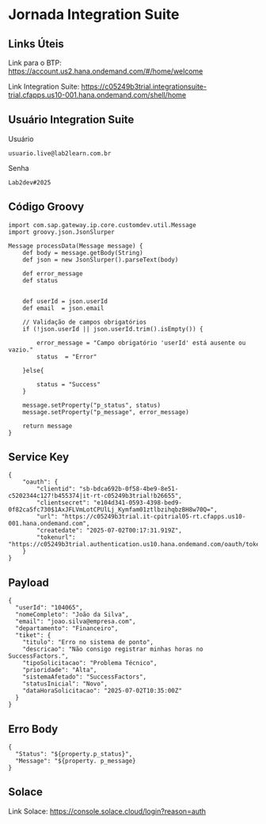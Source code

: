 # Jornada Integration Suite

## Links Úteis
Link para o BTP: https://account.us2.hana.ondemand.com/#/home/welcome

Link Integration Suite: https://c05249b3trial.integrationsuite-trial.cfapps.us10-001.hana.ondemand.com/shell/home

## Usuário Integration Suite
Usuário
```
usuario.live@lab2learn.com.br
```
Senha
```
Lab2dev#2025
```

## Código Groovy
```
import com.sap.gateway.ip.core.customdev.util.Message
import groovy.json.JsonSlurper

Message processData(Message message) {
    def body = message.getBody(String)
    def json = new JsonSlurper().parseText(body)

    def error_message
    def status


    def userId = json.userId
    def email  = json.email

    // Validação de campos obrigatórios
    if (!json.userId || json.userId.trim().isEmpty()) {  

        error_message = "Campo obrigatório 'userId' está ausente ou vazio."
        status  = "Error"

    }else{

        status = "Success"
    }

    message.setProperty("p_status", status)
    message.setProperty("p_message", error_message)

    return message
}
```

## Service Key
```
{
    "oauth": {
        "clientid": "sb-bdca692b-0f58-4be9-8e51-c5202344c127!b455374|it-rt-c05249b3trial!b26655",
        "clientsecret": "e104d341-0593-4398-bed9-0f82ca5fc730$1AxJFLVmLotCPUlLj_Kymfam01ztlbzihqbzBH8w70Q=",
        "url": "https://c05249b3trial.it-cpitrial05-rt.cfapps.us10-001.hana.ondemand.com",
        "createdate": "2025-07-02T00:17:31.919Z",
        "tokenurl": "https://c05249b3trial.authentication.us10.hana.ondemand.com/oauth/token"
    }
}
```

## Payload
```
{
  "userId": "104065",
  "nomeCompleto": "João da Silva",
  "email": "joao.silva@empresa.com",
  "departamento": "Financeiro",
  "tiket": {
    "titulo": "Erro no sistema de ponto",
    "descricao": "Não consigo registrar minhas horas no SuccessFactors.",
    "tipoSolicitacao": "Problema Técnico",
    "prioridade": "Alta",
    "sistemaAfetado": "SuccessFactors",
    "statusInicial": "Novo",
    "dataHoraSolicitacao": "2025-07-02T10:35:00Z"
  }
}
```

## Erro Body
```
{
  "Status": "${property.p_status}",
  "Message": "${property. p_message}
}
```

## Solace
Link Solace: https://console.solace.cloud/login?reason=auth
